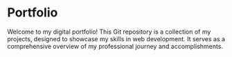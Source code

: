 # Portfolio
Welcome to my digital portfolio! This Git repository is a collection of my projects, designed to showcase my skills in web development. It serves as a comprehensive overview of my professional journey and accomplishments.
